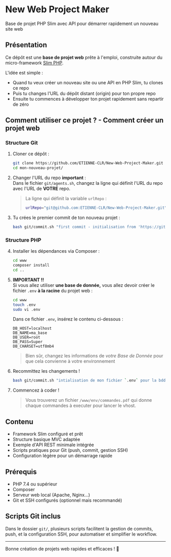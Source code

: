 # New Web Project Maker
Base de projet PHP Slim avec API pour démarrer rapidement un nouveau site web

## Présentation
Ce dépôt est une **base de projet web** prête à l'emploi, construite autour du micro-framework [Slim PHP](https://www.slimframework.com/). 

L'idée est simple :  
- Quand tu veux créer un nouveau site ou une API en PHP Slim, tu clones ce repo
- Puis tu changes l'URL du dépôt distant (origin) pour ton propre repo
- Ensuite tu commences à développer ton projet rapidement sans repartir de zéro

## Comment utiliser ce projet ? - Comment créer un projet web
### Structure Git
1. Cloner ce dépôt :
    ```bash
    git clone https://github.com/ETIENNE-CLR/New-Web-Project-Maker.git mon-nouveau-projet/
    cd mon-nouveau-projet/
    ```

2. Changer l'URL du repo **important** :<br>
    Dans le fichier `git/agents.sh`, changez la ligne qui définit l'URL du repo avec l'URL de **VOTRE** repo.
    > La ligne qui définit la variable `urlRepo` :
    > ```bash
    > urlRepo="git@github.com:ETIENNE-CLR/New-Web-Project-Maker.git"
    > ```

3. Tu crées le premier commit de ton nouveau projet :
    ```bash
    bash git/commit.sh "first commit - initialisation from 'https://github.com/ETIENNE-CLR/New-Web-Project-Maker.git'"
    ```

### Structure PHP
4. Installer les dépendances via Composer :
    ```bash
    cd www
    composer install
    cd ..
    ```
5. **IMPORTANT !!**<br>
    Si vous allez utiliser **une base de donnée,** vous allez devoir créer le fichier `.env` **à la racine** du projet web :
    ```bash
    cd www
    touch .env
    sudo vi .env
    ```
    Dans ce fichier `.env`, insérez le contenu ci-dessous :
    ```env
    DB_HOST=localhost
    DB_NAME=ma_base
    DB_USER=root
    DB_PASS=Super
    DB_CHARSET=utf8mb4
    ```
    > Bien sûr, changez les informations de *votre Base de Donnée* pour que cela convienne à votre environnement

6. Recommittez les changements !
    ```bash
    bash git/commit.sh "intialisation de mon fichier `.env` pour la bdd"
    ```


7. Commencez à coder !
    > Vous trouverez un fichier `/www/env/commandes.pdf` qui donne chaque commandes à executer pour lancer le vhost.

## Contenu
- Framework Slim configuré et prêt  
- Structure basique MVC adaptée  
- Exemple d'API REST minimale intégrée  
- Scripts pratiques pour Git (push, commit, gestion SSH)  
- Configuration légère pour un démarrage rapide 

## Prérequis
* PHP 7.4 ou supérieur
* Composer
* Serveur web local (Apache, Nginx...)
* Git et SSH configurés (optionnel mais recommandé)

## Scripts Git inclus
Dans le dossier `git/`, plusieurs scripts facilitent la gestion de commits, push, et la configuration SSH, pour automatiser et simplifier le workflow.

--- 

Bonne création de projets web rapides et efficaces ! 🚀
